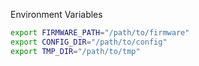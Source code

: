Environment Variables
```bash
export FIRMWARE_PATH="/path/to/firmware"
export CONFIG_DIR="/path/to/config"
export TMP_DIR="/path/to/tmp"
```